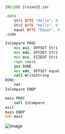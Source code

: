 ```asm
INCLUDE Irvine32.inc

.data
    Str1 BYTE "Hello", 0
    Str2 BYTE "Hello", 0
    equal BYTE "Equal", 0
.code

IsCompare PROC
    mov esi, OFFSET Str1
    mov edi, OFFSET Str2
    mov ecx, SIZEOF Str1
    repe cmpsb
    jnz DONE
    mov edx, OFFSET equal
    call WriteString
DONE:
    ret
IsCompare ENDP

main PROC
    call IsCompare
exit
main ENDP
END main
```
![image](https://github.com/user-attachments/assets/11b68f9a-cdaa-4d42-a02a-c90579813478)
